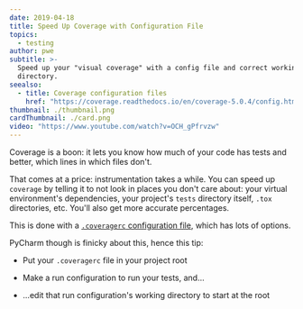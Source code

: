 ```yaml
---
date: 2019-04-18
title: Speed Up Coverage with Configuration File
topics:
  - testing
author: pwe
subtitle: >-
  Speed up your "visual coverage" with a config file and correct working
  directory.
seealso:
  - title: Coverage configuration files
    href: "https://coverage.readthedocs.io/en/coverage-5.0.4/config.html"
thumbnail: ./thumbnail.png
cardThumbnail: ./card.png
video: "https://www.youtube.com/watch?v=OCH_gPfrvzw"
---
```


Coverage is a boon: it lets you know how much of your code has tests and better, which lines in which files don't.

That comes at a price: instrumentation takes a while. You can speed up `coverage` by telling it to not look in places you don't care about: your virtual environment's dependencies, your project's `tests` directory itself, `.tox` directories, etc. You'll also get more accurate percentages.

This is done with a [`.coveragerc` configuration file](https://coverage.readthedocs.io/en/coverage-5.0.4/config.html), which has lots of options.

PyCharm though is finicky about this, hence this tip:

- Put your `.coveragerc` file in your project root

- Make a run configuration to run your tests, and...

- ...edit that run configuration's working directory to start at the root

